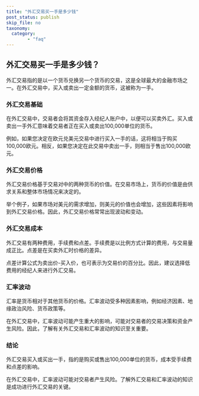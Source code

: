 ```yaml
---
title: "外汇交易买一手是多少钱"
post_status: publish
skip_file: no
taxonomy:
  category:
        - "faq"
---
```


## 外汇交易买一手是多少钱？

外汇交易指的是以一个货币兑换另一个货币的交易，这是全球最大的金融市场之一。在外汇交易中，买入或卖出一定金额的货币，这被称为一手。

### 外汇交易基础

在外汇交易中，交易者会将其资金存入经纪人账户中，以便可以买卖外汇。买入或卖出一手外汇意味着交易者正在买入或卖出100,000单位的货币。

例如，如果您决定在欧元兑美元交易中进行买入一手的话，这将相当于购买100,000欧元。相反，如果您决定在此交易中卖出一手，则相当于售出100,000欧元。

### 外汇交易价格

外汇交易价格基于交易对中的两种货币的价值。在交易市场上，货币的价值是由供求关系和整体市场情况来决定的。

举个例子，如果市场对美元的需求增加，则美元的价值也会增加，这些因素将影响到外汇交易价格。因此，外汇交易价格常常出现波动和变动。

### 外汇交易成本

外汇交易有两种费用，手续费和点差。手续费是以比例方式计算的费用，与交易量成正比。点差是在买卖外汇时价格的差异。

点差计算公式为卖出价-买入价，也可表示为交易价的百分比。因此，建议选择低费用的经纪人来进行外汇交易。

### 汇率波动

汇率是货币相对于其他货币的价格。汇率波动受多种因素影响，例如经济因素、地缘政治风险、货币政策等。

在外汇交易中，汇率波动可能产生重大的影响，可能对交易者的交易决策和资金产生风险。因此，了解有关外汇交易和汇率波动的知识至关重要。

### 结论

外汇交易买入或买出一手，指的是购买或售出100,000单位的货币，成本受手续费和点差的影响。

在外汇交易中，汇率波动可能对交易者产生风险。了解外汇交易和汇率波动的知识是成功进行外汇交易的关键。
